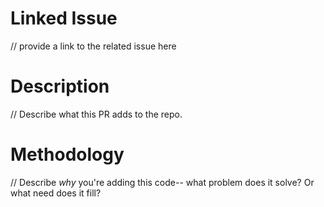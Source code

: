 # Linked Issue
// provide a link to the related issue here
# Description
// Describe what this PR adds to the repo.
# Methodology
// Describe _why_ you're adding this code-- what problem does it solve? Or what need does it fill? 